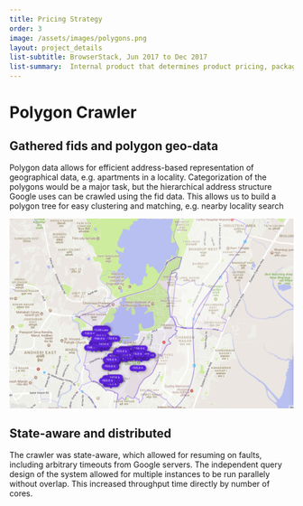```yaml
---
title: Pricing Strategy  
order: 3
image: /assets/images/polygons.png
layout: project_details
list-subtitle: BrowserStack, Jun 2017 to Dec 2017
list-summary:  Internal product that determines product pricing, packaging, payment rules, post transaction scenarios such as refunds, and revenue recognition.
---
```


# Polygon Crawler

## Gathered fids and polygon geo-data

Polygon data allows for efficient address-based representation of geographical data, e.g. apartments in a locality. Categorization of the polygons would be a major task, but the hierarchical address structure Google uses can be crawled using the fid data. This allows us to build a polygon tree for easy clustering and matching, e.g. nearby locality search

![nearby-locality-search](/assets/images/polygons.png)

## State-aware and distributed

The crawler was state-aware, which allowed for resuming on faults, including arbitrary timeouts from Google servers. The independent query design of the system allowed for multiple instances to be run parallely without overlap. This increased throughput time directly by number of cores.
